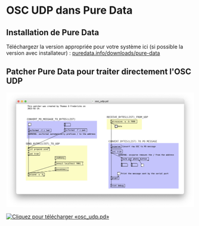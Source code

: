 # OSC UDP dans Pure Data

## Installation de Pure Data

Téléchargezr la version appropriée pour votre système ici (si possible la version avec installateur) : [puredata.info/downloads/pure-data](https://puredata.info/downloads/pure-data)

## Patcher Pure Data pour traiter directement l'OSC UDP

![Capture d'écran du patcher «osc_udp.pd»](./osc_udp_pd.png)

[![Cliquez pour télécharger «osc_udp.pd»](../fichier_zip.png)](./osc_udp.pd)
